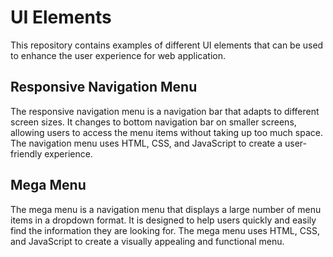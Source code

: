 # UI Elements
This repository contains examples of different UI elements that can be used to enhance the user experience for web application.

## Responsive Navigation Menu
The responsive navigation menu is a navigation bar that adapts to different screen sizes. It changes to bottom navigation bar on smaller screens, allowing users to access the menu items without taking up too much space. The navigation menu uses HTML, CSS, and JavaScript to create a user-friendly experience.

## Mega Menu
The mega menu is a navigation menu that displays a large number of menu items in a dropdown format. It is designed to help users quickly and easily find the information they are looking for. The mega menu uses HTML, CSS, and JavaScript to create a visually appealing and functional menu.
 
